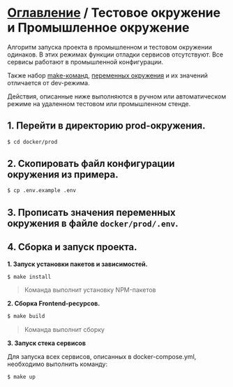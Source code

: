 # [Оглавление](../../../README.md) / Тестовое окружение и Промышленное окружение

Алгоритм запуска проекта в промышленном и тестовом окружении одинаков.
В этих режимах функции отладки сервисов отсутствуют. Все сервисы работают в промышленной конфигурации.

Также набор [make-команд](../../../docker/prod/Makefile),
[переменных окружения](../../../docker/prod/.env.example) и их значений отличается от dev-режима.

Действия, описанные ниже выполняются в ручном или автоматическом режиме на удаленном тестовом или промышленном стенде.

## 1. Перейти в директорию prod-окружения.

```bash
$ cd docker/prod
```

## 2. Скопировать файл конфигурации окружения из примера.

```bash
$ cp .env.example .env
```

## 3. Прописать значения переменных окружения в файле `docker/prod/.env`.

## 4. Сборка и запуск проекта.

**1. Запуск установки пакетов и зависимостей.**

```bash
$ make install
```

> Команда выполнит установку NPM-пакетов

**2. Сборка Frontend-ресурсов.**

```bash
$ make build
```

> Команда выполнит сборку

**3. Запуск стека сервисов**

Для запуска всех сервисов, описанных в docker-compose.yml, необходимо выполнить команду:

```bash
$ make up
```
